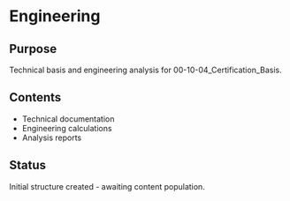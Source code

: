 # Engineering

## Purpose
Technical basis and engineering analysis for 00-10-04_Certification_Basis.

## Contents
- Technical documentation
- Engineering calculations
- Analysis reports

## Status
Initial structure created - awaiting content population.
